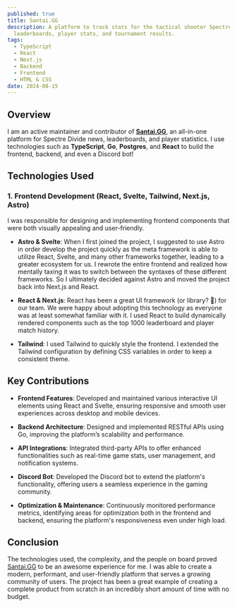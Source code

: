 ```yaml
---
published: true
title: Santai.GG
description: A platform to track stats for the tactical shooter Spectre Divide -
  leaderboards, player stats, and tournament results.
tags:
  - TypeScript
  - React
  - Next.js
  - Backend
  - Frontend
  - HTML & CSS
date: 2024-08-15
---
```

## Overview

I am an active maintainer and contributor of [**Santai.GG**](http://Santai.GG), an all-in-one platform for Spectre Divide news, leaderboards, and player statistics. I use technologies such as **TypeScript**, **Go**, **Postgres**, and **React** to build the frontend, backend, and even a Discord bot!

## Technologies Used

### 1\. **Frontend Development (React, Svelte, Tailwind, Next.js, Astro)**

I was responsible for designing and implementing frontend components that were both visually appealing and user-friendly.

*   **Astro & Svelte**: When I first joined the project, I suggested to use Astro in order develop the project quickly as the meta framework is able to utilize React, Svelte, and many other frameworks together, leading to a greater ecosystem for us. I rewrote the entire frontend and realized how mentally taxing it was to switch between the syntaxes of these different frameworks. So I ultimately decided against Astro and moved the project back into Next.js and React.
    

*   **React & Next.js**: React has been a great UI framework (or library? 🤔) for our team. We were happy about adopting this technology as everyone was at least somewhat familiar with it. I used React to build dynamically rendered components such as the top 1000 leaderboard and player match history.
    
*   **Tailwind**: I used Tailwind to quickly style the frontend. I extended the Tailwind configuration by defining CSS variables in order to keep a consistent theme.
    

## Key Contributions

*   **Frontend Features**: Developed and maintained various interactive UI elements using React and Svelte, ensuring responsive and smooth user experiences across desktop and mobile devices.
    
*   **Backend Architecture**: Designed and implemented RESTful APIs using Go, improving the platform’s scalability and performance.
    
*   **API Integrations**: Integrated third-party APIs to offer enhanced functionalities such as real-time game stats, user management, and notification systems.
    
*   **Discord Bot**: Developed the Discord bot to extend the platform's functionality, offering users a seamless experience in the gaming community.
    
*   **Optimization & Maintenance**: Continuously monitored performance metrics, identifying areas for optimization both in the frontend and backend, ensuring the platform's responsiveness even under high load.
    

## Conclusion

The technologies used, the complexity, and the people on board proved [Santai.GG](http://Santai.GG) to be an awesome experience for me. I was able to create a modern, performant, and user-friendly platform that serves a growing community of users. The project has been a great example of creating a complete product from scratch in an incredibly short amount of time with no budget.